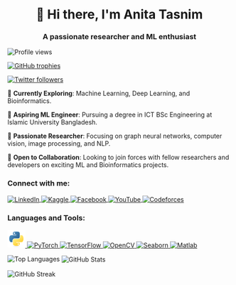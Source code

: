<h1 align="center">👋 Hi there, I'm Anita Tasnim</h1>

<h3 align="center">A passionate researcher and ML enthusiast</h3>

<p align="left">
  <img src="https://komarev.com/ghpvc/?username=anitatasnim&label=Profile%20views&color=0e75b6&style=flat" alt="Profile views">
</p>

<p align="left">
  <a href="https://github.com/ryo-ma/github-profile-trophy">
    <img src="https://github-profile-trophy.vercel.app/?username=anitatasnim" alt="GitHub trophies">
  </a>
</p>

<p align="left">
  <a href="https://twitter.com/" target="blank">
    <img src="https://img.shields.io/twitter/follow/?logo=twitter&style=for-the-badge" alt="Twitter followers">
  </a>
</p>

🚀 **Currently Exploring**: Machine Learning, Deep Learning, and Bioinformatics.

🌱 **Aspiring ML Engineer**: Pursuing a degree in ICT BSc Engineering at Islamic University Bangladesh.

🔬 **Passionate Researcher**: Focusing on graph neural networks, computer vision, image processing, and NLP.

🤝 **Open to Collaboration**: Looking to join forces with fellow researchers and developers on exciting ML and Bioinformatics projects.

<h3 align="left">Connect with me:</h3>

<p align="left">
  <a href="https://linkedin.com/in/anita-tasnim" target="blank">
    <img align="center" src="https://raw.githubusercontent.com/rahuldkjain/github-profile-readme-generator/master/src/images/icons/Social/linked-in-alt.svg" alt="LinkedIn" height="30" width="40">
  </a>
  <a href="https://kaggle.com/anita-tasnim" target="blank">
    <img align="center" src="https://raw.githubusercontent.com/rahuldkjain/github-profile-readme-generator/master/src/images/icons/Social/kaggle.svg" alt="Kaggle" height="30" width="40">
  </a>
  <a href="https://fb.com/proma102367" target="blank">
    <img align="center" src="https://raw.githubusercontent.com/rahuldkjain/github-profile-readme-generator/src/images/icons/Social/facebook.svg" alt="Facebook" height="30" width="40">
  </a>
  <a href="https://www.youtube.com/c/anita-tasnim" target="blank">
    <img align="center" src="https://raw.githubusercontent.com/rahuldkjain/github-profile-readme-generator/src/images/icons/Social/youtube.svg" alt="YouTube" height="30" width="40">
  </a>
  <a href="https://codeforces.com/profile/12anitatasnim" target="blank">
    <img align="center" src="https://raw.githubusercontent.com/rahuldkjain/github-profile-readme-generator/src/images/icons/Social/codeforces.svg" alt="Codeforces" height="30" width="40">
  </a>
</p>

<h3 align="left">Languages and Tools:</h3>

<p align="left">
  <a href="https://www.python.org" target="_blank">
    <img src="https://raw.githubusercontent.com/devicons/devicon/master/icons/python/python-original.svg" alt="Python" width="40" height="40">
  </a>
  <a href="https://pytorch.org/" target="_blank">
    <img src="https://www.vectorlogo.zone/logos/pytorch/pytorch-icon.svg" alt="PyTorch" width="40" height="40">
  </a>
  <a href="https://www.tensorflow.org" target="_blank">
    <img src="https://www.vectorlogo.zone/logos/tensorflow/tensorflow-icon.svg" alt="TensorFlow" width="40" height="40">
  </a>
  <a href="https://opencv.org/" target="_blank">
    <img src="https://www.vectorlogo.zone/logos/opencv/opencv-icon.svg" alt="OpenCV" width="40" height="40">
  </a>
  <a href="https://seaborn.pydata.org/" target="_blank">
    <img src="https://seaborn.pydata.org/_images/logo-mark-lightbg.svg" alt="Seaborn" width="40" height="40">
  </a>
  <a href="https://www.mathworks.com/" target="_blank">
    <img src="https://upload.wikimedia.org/wikipedia/commons/2/21/Matlab_Logo.png" alt="Matlab" width="40" height="40">
  </a>
</p>

<p>
  <img align="left" src="https://github-readme-stats.vercel.app/api/top-langs?username=anitatasnim&show_icons=true&locale=en&layout=compact" alt="Top Languages">
</p>

<p>&nbsp;<img align="center" src="https://github-readme-stats.vercel.app/api?username=anitatasnim&show_icons=true&locale=en" alt="GitHub Stats"></p>

<p><img align="center" src="https://github-readme-streak-stats.herokuapp.com/?user=anitatasnim&" alt="GitHub Streak"></p>

